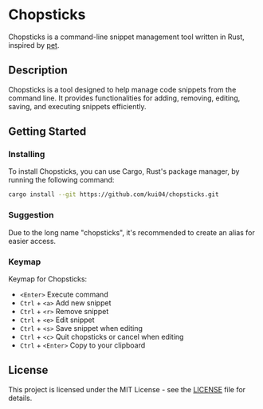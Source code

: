 # Chopsticks 

Chopsticks is a command-line snippet management tool written in Rust, inspired by [pet](https://github.com/knqyf263/pet).

## Description

Chopsticks is a tool designed to help manage code snippets from the command line. It provides functionalities for adding, removing, editing, saving, and executing snippets efficiently.

## Getting Started

### Installing
To install Chopsticks, you can use Cargo, Rust's package manager, by running the following command:

```sh
cargo install --git https://github.com/kui04/chopsticks.git
```

### Suggestion
Due to the long name "chopsticks", it's recommended to create an alias for easier access.


### Keymap

Keymap for Chopsticks:

- `<Enter>` Execute command
- `Ctrl` + `<a>` Add new snippet
- `Ctrl` + `<r>` Remove snippet
- `Ctrl` + `<e>` Edit snippet 
- `Ctrl` + `<s>` Save snippet when editing
- `Ctrl` + `<c>` Quit chopsticks or cancel when editing
- `Ctrl` + `<Enter>` Copy to your clipboard

## License

This project is licensed under the MIT License - see the [LICENSE](LICENSE) file for details.
